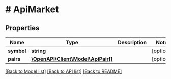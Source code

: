 # # ApiMarket

## Properties

Name | Type | Description | Notes
------------ | ------------- | ------------- | -------------
**symbol** | **string** |  | [optional]
**pairs** | [**\OpenAPI\Client\Model\ApiPair[]**](ApiPair.md) |  | [optional]

[[Back to Model list]](../../README.md#models) [[Back to API list]](../../README.md#endpoints) [[Back to README]](../../README.md)
